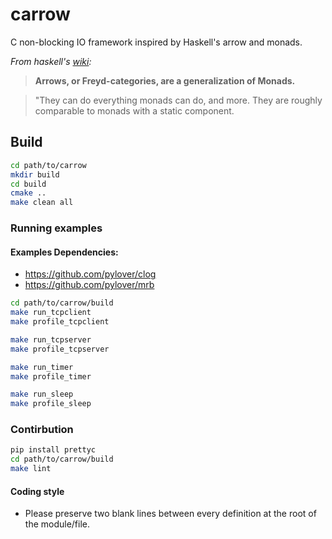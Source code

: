# carrow

C non-blocking IO framework inspired by Haskell's arrow and monads.


*From haskell's [wiki](https://wiki.haskell.org/Arrow):*
> **Arrows, or Freyd-categories, are a generalization of Monads.**

> "They can do everything monads can do, and more. They are roughly 
> comparable to monads with a static component.


## Build

```bash
cd path/to/carrow
mkdir build
cd build
cmake ..
make clean all
```

### Running examples

#### Examples Dependencies: 

- https://github.com/pylover/clog
- https://github.com/pylover/mrb


```bash
cd path/to/carrow/build
make run_tcpclient
make profile_tcpclient

make run_tcpserver
make profile_tcpserver

make run_timer
make profile_timer

make run_sleep
make profile_sleep
```

### Contirbution

```bash
pip install prettyc
cd path/to/carrow/build
make lint
```

#### Coding style

- Please preserve two blank lines between every definition at the root of the 
  module/file.
